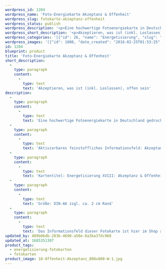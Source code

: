 ```yaml
---
wordpress_id: 1204
wordpress_name: 'Foto-Energiekarte Akzeptanz & Offenheit'
wordpress_slug: fotokarte-akzeptanz-offenheit
wordpress_status: publish
wordpress_description: '<p>Eine hochwertige Fotoenergiekarte in Deutschland gedruckt und in Handarbeit laminiert. Sie ist in Postkartengröße (DIN-A6) oder kleiner gut zu transportieren und kann auch auf den Körper aufgelegt werden.</p><p>Aktivierbares feinstoffliches Informationsfeld: Akzeptanz und Offenheit sowie dem energetischen Zugang zu den dazugehörigen universellen Wissenspools.</p><p>Kartentitel: Energetisierung XVIII: Akzeptanz &amp; Offenheit. Reihe: Energetisierung</p><p>Größe: DIN-A6 zzgl. ca. 2 cm Rand</p><p>Andere Formate sind individuell für Sie innerhalb weniger Tage herstellbar. Bitte kontaktieren Sie uns hierfür unter <a href="mailto:info@elvedenverlag.de">info@elvedenverlag.de</a>.</p><p>Das Informationsfeld dieser Fotokarte ist hier im Shop auch erhältlich als <a href="https://my.feenbaum.de/produkt-kategorie/energiebilder/wandbilder/energetisierung/">Wandbild</a>, <a href="https://my.feenbaum.de/produkt-kategorie/energiekissen/energetisierung-energiekissen/">Energiekissen</a> und <a href="https://my.feenbaum.de/produkt-kategorie/energiesprays/energetisierung-energiesprays/">Energiespray</a></p><p><a href="https://my.feenbaum.de/anwendung-energiebilder-foto-laminiert/">Anwendungshinweise      </a><a href="https://my.feenbaum.de/produktinformationen-fotokarten/">Produktinformationen</a></p>'
wordpress_short_description: '<p>Akzeptieren, was ist (inkl. Loslassen), offen sein<br /><em>Hinweis: Das Wasserzeichen „Elveden Verlag Energiebild“ wird nicht mit gedruckt</em></p>'
wordpress_categories: '[{"id": 26, "name": "Energetisierung", "slug": "energetisierung-fotokarten"}, {"id": 23, "name": "Fotokarten", "slug": "fotokarten"}]'
wordpress_images: '[{"id": 1008, "date_created": "2016-02-25T01:53:25", "date_created_gmt": "2016-02-24T23:53:25", "date_modified": "2016-03-28T15:34:38", "date_modified_gmt": "2016-03-28T11:34:38", "src": "https://my.feenbaum.de/wp-content/uploads/2016/02/18-Offenheit-Akzeptanz_800x800-W-1.jpg", "name": "18-Offenheit-Akzeptanz_800x800-W", "alt": ""}]'
id: 1204
blueprint: product
title: 'Foto-Energiekarte Akzeptanz & Offenheit'
short_description:
  -
    type: paragraph
    content:
      -
        type: text
        text: 'Akzeptieren, was ist (inkl. Loslassen), offen sein'
description:
  -
    type: paragraph
    content:
      -
        type: text
        text: 'Eine hochwertige Fotoenergiekarte in Deutschland gedruckt und in Handarbeit laminiert. Sie ist in Postkartengröße (DIN-A6) oder kleiner gut zu transportieren und kann auch auf den Körper aufgelegt werden.'
  -
    type: paragraph
    content:
      -
        type: text
        text: 'Aktivierbares feinstoffliches Informationsfeld: Akzeptanz und Offenheit sowie dem energetischen Zugang zu den dazugehörigen universellen Wissenspools.'
  -
    type: paragraph
    content:
      -
        type: text
        text: 'Kartentitel: Energetisierung XVIII: Akzeptanz & Offenheit. Reihe: Energetisierung'
  -
    type: paragraph
    content:
      -
        type: text
        text: 'Größe: DIN-A6 zzgl. ca. 2 cm Rand'
  -
    type: paragraph
    content:
      -
        type: text
        text: 'Das Informationsfeld dieser Fotokarte ist hier im Shop auch erhältlich als Wandbild, Energiekissen und Energiespray'
updated_by: 489b06db-283b-4690-a50e-8a3ba37dc968
updated_at: 1685351307
product_tags:
  - energetisierung-fotokarten
  - fotokarten
product_image: 18-Offenheit-Akzeptanz_800x800-W-1.jpg
---
```

